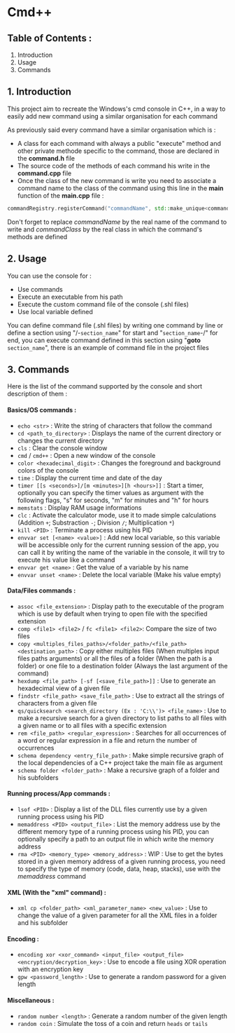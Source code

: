 # Cmd++

## Table of Contents :

1. Introduction
2. Usage
3. Commands

## 1. Introduction

This project aim to recreate the Windows's cmd console in C++, in a way to easily add new command using a similar organisation for each command

As previously said every command have a similar organisation which is :

- A class for each command with always a public "execute" method and other private methode specific to the command, those are declared in the **command.h** file
- The source code of the methods of each command his write in the **command.cpp** file
- Once the class of the new command is write you need to associate a command name to the class of the command using this line in the **main** function of the **main.cpp** file :

```c++
commandRegistry.registerCommand("commandName", std::make_unique<commandClass>());
```

Don't forget to replace _commandName_ by the real name of the command to write and _commandClass_ by the real class in which the command's methods are defined

## 2. Usage

You can use the console for :

- Use commands
- Execute an executable from his path
- Execute the custom command file of the console (.shl files)
- Use local variable defined

You can define command file (.shl files) by writing one command by line or define a section using "/-`section_name`" for start and "`section_name`-/" for end, you can execute command defined in this section using "**goto** `section_name`", there is an example of command file in the project files

## 3. Commands

Here is the list of the command supported by the console and short description of them :

#### Basics/OS commands :

- `echo <str>` : Write the string of characters that follow the command
- `cd <path_to_directory>` : Displays the name of the current directory or changes the current directory
- `cls` : Clear the console window
- `cmd` / `cmd++` : Open a new window of the console
- `color <hexadecimal_digit>` : Changes the foreground and background colors of the console
- `time` : Display the current time and date of the day
- `timer [[s <seconds>]/[m <minutes>][h <hours>]]` : Start a timer, optionally you can specify the timer values as argument with the following flags, "s" for seconds, "m" for minutes and "h" for hours
- `memstats` : Display RAM usage informations
- `clc` : Activate the calculator mode, use it to made simple calculations (Addition `+`; Substraction `-`; Division `/`; Multiplication `*`)
- `kill <PID>` : Terminate a process using his PID
- `envvar set [<name> <value>]` : Add new local variable, so this variable will be accessible only for the current running session of the app, you can call it by writing the name of the variable in the console, it will try to execute his value like a command
- `envvar get <name>` : Get the value of a variable by his name
- `envvar unset <name>` : Delete the local variable (Make his value empty)

#### Data/Files commands :

- `assoc <file_extension>` : Display path to the executable of the program which is use by default when trying to open file with the specified extension
- `comp <file1> <file2>` / `fc <file1> <file2>`: Compare the size of two files
- `copy <multiples_files_paths>/<folder_path>/<file_path> <destination_path>` : Copy either multiples files (When multiples input files paths arguments) or all the files of a folder (When the path is a folder) or one file to a destination folder (Always the last argument of the command)
- `hexdump <file_path> [-sf [<save_file_path>]]` : Use to generate an hexadecimal view of a given file
- `findstr <file_path> <save_file_path>` : Use to extract all the strings of characters from a given file
- `qs/quicksearch <search_directory (Ex : 'C:\\')> <file_name>` : Use to make a recursive search for a given directory to list paths to all files with a given name or to all files with a specific extension
- `rem <file_path> <regular_expression>` : Searches for all occurrences of a word or regular expression in a file and return the number of occurrences
- `schema dependency <entry_file_path>` : Make simple recursive graph of the local dependencies of a C++ project take the main file as argument
- `schema folder <folder_path>` : Make a recursive graph of a folder and his subfolders

#### Running process/App commands :

- `lsof <PID>` : Display a list of the DLL files currently use by a given running process using his PID
- `memaddress <PID> <output_file>` : List the memory address use by the different memory type of a running process using his PID, you can optionally specify a path to an output file in which write the memory address
- `rma <PID> <memory_type> <memory_address>` : WIP : Use to get the bytes stored in a given memory address of a given running process, you need to specify the type of memory (code, data, heap, stacks), use with the _memaddress_ command

#### XML (With the "xml" command) :

- `xml cp <folder_path> <xml_parameter_name> <new_value>` : Use to change the value of a given parameter for all the XML files in a folder and his subfolder

#### Encoding :

- `encoding xor <xor_command> <input_file> <output_file> <encryption/decryption_key>` : Use to encode a file using XOR operation with an encryption key
- `gpw <password_length>` : Use to generate a random password for a given length

#### Miscellaneous :

- `random number <length>` : Generate a random number of the given length
- `random coin` : Simulate the toss of a coin and return `heads` or `tails`
